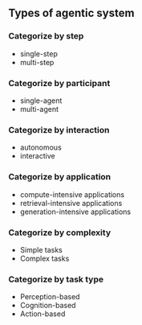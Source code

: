 ## Types of agentic system

### Categorize by step
- single-step
- multi-step

### Categorize by participant
- single-agent
- multi-agent

### Categorize by interaction
- autonomous
- interactive

### Categorize by application
- compute-intensive applications
- retrieval-intensive applications
- generation-intensive applications

### Categorize by complexity
- Simple tasks
- Complex tasks

### Categorize by task type
- Perception-based
- Cognition-based
- Action-based